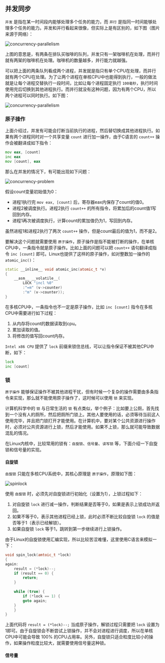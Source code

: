 ## 并发同步

`并发` 是指在某一时间段内能够处理多个任务的能力，而 `并行` 是指同一时间能够处理多个任务的能力。并发和并行看起来很像，但实际上是有区别的，如下图（图片来源于网络）：

![concurrency-parallelism](https://raw.githubusercontent.com/liexusong/linux-source-code-analyze/master/images/concurrency-synchronize-1.png)

上图的意思是，有两条在排队买咖啡的队列，并发只有一架咖啡机在处理，而并行就有两架的咖啡机在处理。咖啡机的数量越多，并行能力就越强。

可以把上面的两条队列看成两个进程，并发就是指只有单个CPU在处理，而并行就有两个CPU在处理。为了让两个进程在单核CPU中也能得到执行，一般的做法就是让每个进程交替执行一段时间，比如让每个进程固定执行 `100毫秒`，执行时间使用完后切换到其他进程执行。而并行就没有这种问题，因为有两个CPU，所以两个进程可以同时执行。如下图：

![concurrency-parallelism](https://raw.githubusercontent.com/liexusong/linux-source-code-analyze/master/images/concurrency-synchronize-2.png)

### 原子操作

上面介绍过，并发有可能会打断当前执行的进程，然后替切换成其他进程执行。如果有两个进程同时对一个共享变量 `count` 进行加一操作，由于C语言的 `count++` 操作会被翻译成如下指令：
```asm
mov eax, [count]
inc eax
mov [count], eax
```
那么在并发的情况下，有可能出现如下问题：

![concurrency-problem](https://raw.githubusercontent.com/liexusong/linux-source-code-analyze/master/images/concurrency-synchronize-4.jpg)

假设count变量初始值为0：
* 进程1执行完 `mov eax, [count]` 后，寄存器eax内保存了count的值0。
* 进程2被调度执行。进程2执行 `count++` 的所有指令，将累加后的count值1写回到内存。
* 进程1再次被调度执行，计算count的累加值仍为1，写回到内存。

虽然进程1和进程2执行了两次 `count++` 操作，但是count最后的值为1，而不是2。

要解决这个问题就需要使用 `原子操作`，原子操作是指不能被打断的操作，在单核CPU中，一条指令就是原子操作。比如上面的问题可以把 `count++` 语句翻译成指令 `inc [count]` 即可。Linux也提供了这样的原子操作，如对整数加一操作的 `atomic_inc()`：
```cpp
static __inline__ void atomic_inc(atomic_t *v)
{
	__asm__ __volatile__(
		LOCK "incl %0"
		:"=m" (v->counter)
		:"m" (v->counter));
}
```

在多核CPU中，一条指令也不一定是原子操作，比如 `inc [count]` 指令在多核CPU中需要进行如下过程：
1. 从内存将count的数据读取到cpu。
2. 累加读取的值。
3. 将修改的值写回count内存。

`Intel x86 CPU` 提供了 `lock` 前缀来锁住总线，可以让指令保证不被其他CPU中断，如下：
```asm
lock
inc [count]
```

### 锁

`原子操作` 能够保证操作不被其他进程干扰，但有时候一个复杂的操作需要由多条指令来实现，那么就不能使用原子操作了，这时候可以使用 `锁` 来实现。

计算机科学中的 `锁` 与日常生活的 `锁` 有点类似，举个例子：比如要上公厕，首先找到一个没有人的厕所，然后把厕所门锁上。其他人要使用的话，必须等待当前这人使用完毕，并且把门锁打开才能使用。在计算机中，要对某个公共资源进行操作时，必须对公共资源进行上锁，然后才能使用。如果不上锁，那么就可能导致数据混乱的情况。

在Linux内核中，比较常用的锁有：`自旋锁`、`信号量`、`读写锁` 等，下面介绍一下自旋锁和信号量的实现。

#### 自旋锁

`自旋锁` 只能在多核CPU系统中，其核心原理是 `原子操作`，原理如下图：

![spinlock](https://raw.githubusercontent.com/liexusong/linux-source-code-analyze/master/images/concurrency-synchronize-spinlock.jpg)

使用 `自旋锁` 时，必须先对自旋锁进行初始化（设置为1），上锁过程如下：
1. 对自旋锁 `lock` 进行减一操作，判断结果是否等于0，如果是表示上锁成功并返回。
2. 如果不等于0，表示其他进程已经上锁，此时必须不断比较自旋锁 `lock` 的值是否等于1（表示已经解锁）。
3. 如果自旋锁 `lock` 等于1，跳转到第一步继续进行上锁操作。

由于Linux的自旋锁使用汇编实现，所以比较苦涩难懂，这里使用C语言来模拟一下：
```cpp
void spin_lock(amtoic_t *lock)
{
again:
    result = (*lock)--;
    if (result == 0) {
        return;
    }
    
    while (true) {
        if (*lock == 1) {
	    goto again;
	}
    }
}
```
上面代码将 `result = (*lock)--;` 当成原子操作，解锁过程只需要把 `lock` 设置为1即可。由于自旋锁会不断尝试上锁操作，并不会对进程进行调度，所以在单核CPU中可能会导致 100% 的CPU占用率。另外，自旋锁只适合粒度比较小的操作，如果操作粒度比较大，就需要使用信号量这种锁。

#### 信号量


